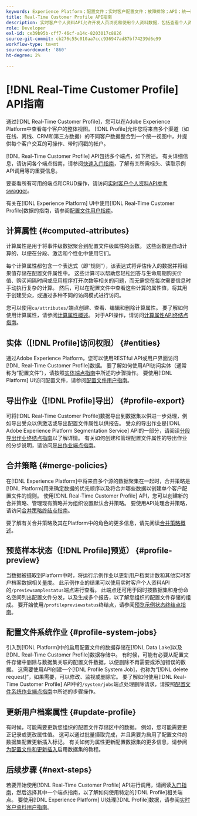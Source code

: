 ```yaml
---
keywords: Experience Platform；配置文件；实时客户配置文件；故障排除；API；统一配置文件；统一配置文件；配置文件；rtcp；启用配置文件；启用配置文件
title: Real-Time Customer Profile API指南
description: 实时客户个人资料API允许开发人员浏览和使用个人资料数据，包括查看个人资料、创建和更新合并策略、导出或示例个人资料数据，以及删除不再需要或添加错误的个人资料数据。 参阅本指南，了解如何使用 API 执行关键操作。
role: Developer
exl-id: ce39b95b-cff7-46cf-a14c-8203017c8826
source-git-commit: cb276c55c010aa7ccc936947ad87bf74239d6e99
workflow-type: tm+mt
source-wordcount: '860'
ht-degree: 2%

---
```


# [!DNL Real-Time Customer Profile] API指南

通过[!DNL Real-Time Customer Profile]，您可以在Adobe Experience Platform中查看每个客户的整体视图。 [!DNL Profile]允许您将来自多个渠道（如在线、离线、CRM和第三方数据）的不同客户数据整合到一个统一视图中，并提供每个客户交互的可操作、带时间戳的帐户。

[!DNL Real-Time Customer Profile] API包括多个端点，如下所述。 有关详细信息，请访问各个端点指南，请参阅[快速入门指南](getting-started.md)，了解有关所需标头、读取示例API调用等的重要信息。

要查看所有可用的端点和CRUD操作，请访问[实时客户个人资料API参考swagger](https://www.adobe.com/go/profile-apis-en)。

有关在[!DNL Experience Platform] UI中使用[!DNL Real-Time Customer Profile]数据的指南，请参阅[配置文件用户指南](../ui/user-guide.md)。

## 计算属性 {#computed-attributes}

计算属性是用于将事件级数据聚合到配置文件级属性的函数。 这些函数是自动计算的，以便在分段、激活和个性化中使用它们。

每个计算属性都包含一个表达式（即“规则”），该表达式将评估传入的数据并将结果值存储在配置文件属性中。 这些计算可以帮助您轻松回答与生命周期购买价值、购买间隔时间或应用程序打开次数等相关的问题，而无需您在每次需要信息时手动执行复杂的计算。 然后，可以在配置文件中查看这些计算的属性值，将其用于创建受众，或通过多种不同的访问模式进行访问。

您可以使用`ca/attributes/`端点创建、查看、编辑和删除计算属性。 要了解如何使用计算属性，请参阅[计算属性概述](../computed-attributes/overview.md)。 对于API操作，请访问[计算属性API终结点指南](../computed-attributes/api.md)。

## 实体（[!DNL Profile]访问权限） {#entities}

通过Adobe Experience Platform，您可以使用RESTful API或用户界面访问[!DNL Real-Time Customer Profile]数据。 要了解如何使用API访问实体（通常称为“配置文件”），请按照[实体端点指南](entities.md)中所述的步骤操作。 要使用[!DNL Platform] UI访问配置文件，请参阅[配置文件用户指南](../ui/user-guide.md)。

## 导出作业（[!DNL Profile]导出） {#profile-export}

可将[!DNL Real-Time Customer Profile]数据导出到数据集以供进一步处理，例如导出受众以供激活或导出配置文件属性以供报告。 受众的导出作业是[!DNL Adobe Experience Platform Segmentation Service] API的一部分，请阅读[分段导出作业终结点指南](../../profile/api/export-jobs.md)以了解详情。 有关如何创建和管理配置文件属性的导出作业的分步说明，请访问[导出作业端点指南](export-jobs.md)。

## 合并策略 {#merge-policies}

在[!DNL Experience Platform]中将来自多个源的数据聚集在一起时，合并策略是[!DNL Platform]用来确定数据的优先顺序以及将合并哪些数据以创建单个客户配置文件的规则。 使用[!DNL Real-Time Customer Profile] API，您可以创建新的合并策略、管理现有策略并为组织设置默认合并策略。 要使用API处理合并策略，请访问[合并策略终结点指南](merge-policies.md)。

要了解有关合并策略及其在Platform中的角色的更多信息，请先阅读[合并策略概述](../merge-policies/overview.md)。

## 预览样本状态（[!DNL Profile]预览） {#profile-preview}

当数据被摄取到Platform中时，将运行示例作业以更新用户档案计数和其他实时客户档案数据相关量度。 此示例作业的结果可以使用实时客户个人资料API的`/previewsamplestatus`端点进行查看。 此端点还可用于同时按数据集和身份命名空间列出配置文件分发，以及生成多个报告，以了解您组织的配置文件存储的组成。  要开始使用`/profilepreviewstatus`终结点，请参阅[预览示例状态终结点指南](preview-sample-status.md)。

## 配置文件系统作业 {#profile-system-jobs}

引入到[!DNL Platform]中的启用配置文件的数据存储在[!DNL Data Lake]以及[!DNL Real-Time Customer Profile]数据存储中。 有时候，可能有必要从配置文件存储中删除与数据集关联的配置文件数据，以便删除不再需要或添加错误的数据。 这需要使用API创建一个[!DNL Profile System Job]，也称为“[!DNL delete request]”，如果需要，可以修改、监视或删除它。 要了解如何使用[!DNL Real-Time Customer Profile] API中的`/system/jobs`端点处理删除请求，请按照[配置文件系统作业端点指南](profile-system-jobs.md)中所述的步骤操作。

## 更新用户档案属性 {#update-profile}

有时候，可能需要更新您组织的配置文件存储区中的数据。 例如，您可能需要更正记录或更改属性值。 这可以通过批量摄取完成，并且需要为启用了配置文件的数据集配置更新插入标记。 有关如何为属性更新配置数据集的更多信息，请参阅[为配置文件和更新插入](../../catalog/datasets/enable-upsert.md)启用数据集的教程。

## 后续步骤 {#next-steps}

若要开始使用[!DNL Real-Time Customer Profile] API进行调用，请阅读[入门指南](getting-started.md)，然后选择其中一个端点指南，以了解如何使用特定的[!DNL Profile]相关端点。 要使用[!DNL Experience Platform] UI处理[!DNL Profile]数据，请参阅[实时客户资料用户指南](../ui/user-guide.md)。
